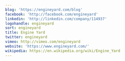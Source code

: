 ```yaml
---
blog: 'https://engineyard.com/blog'
facebook: 'http://facebook.com/engineyard'
linkedin: 'http://linkedin.com/company/114937'
logohandle: engineyard
sort: engineyard
title: Engine Yard
twitter: engineyard
vimeo: http://vimeo.com/engineyard
website: 'https://www.engineyard.com/'
wikipedia: https://en.wikipedia.org/wiki/Engine_Yard
---
```


